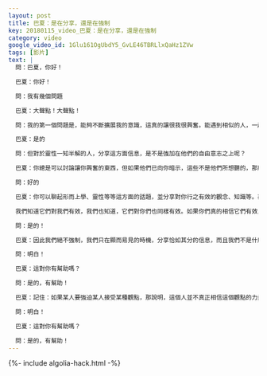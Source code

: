 ```yaml
---
layout: post
title: 巴夏：是在分享，還是在強制
key: 20180115_video_巴夏：是在分享，還是在強制
category: video
google_video_id: 1Glu161OgUbdY5_GvLE46TBRLlxQaHz1ZVw
tags: [影片]
text: |
  問：巴夏，你好！

  巴夏：你好！

  問：我有幾個問題

  巴夏：大聲點！大聲點！

  問：我的第一個問題是，能夠不斷擴展我的意識，這真的讓很我很興奮。能遇到相似的人，一起溝通交流，一起做些事情，這些都讓我很興奮。

  巴夏：是的

  問：但對於靈性一知半解的人，分享這方面信息，是不是強加在他們的自由意志之上呢？

  巴夏：你總是可以討論讓你興奮的東西，但如果他們已向你暗示，這些不是他們所想聽的，那麼進一步的「推」，就變成強迫對方接受了

  問：好的

  巴夏：你可以聊起形而上學、靈性等等這方面的話題，並分享對你行之有效的觀念、知識等。再說明一下，這也是我們所做的，對於我們分享的信息，你們是否認可，是否接納，是否運用的生活中，我們沒有沒有絲毫執著。

  我們知道它們對我們有效，我們也知道，它們對你們也同樣有效。如果你們真的相信它們有效，並且願意運用實際生活中。但我們不會強迫你們接受，我們只會允許你們，在每個當下，去選擇你們認為對你們最好的，明白嗎？

  問：是的！

  巴夏：因此我們絕不強制，我們只在顯而易見的時機，分享恰如其分的信息，而且我們不是什麼都說。比如說，在某些情況下，某些信息，並不是某些人想聽的，那在聊天過程中，你就會同步性地發現一些標誌性的暗示，讓你明白，什麼時候才是恰當的時機，見縫插針地加入一些，（你認為的）聊天對象所不明白的新知識，同時也要給他們點時間，讓他們去理解與消化，前提是，他們自己選擇這樣做，明白嗎？

  問：明白！

  巴夏：這對你有幫助嗎？

  問：是的，有幫助！

  巴夏：記住：如果某人要強迫某人接受某種觀點，那說明，這個人並不真正相信這個觀點的力量（直譯），而他這麼做，其實是為了讓自己相信這個觀點的真實性，而不是讓其他人相信。明白嗎？

  問：明白！

  巴夏：這對你有幫助嗎？

  問：是的，有幫助！
---
```


{%- include algolia-hack.html -%}
